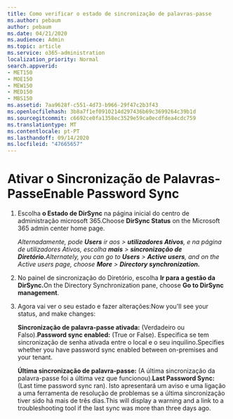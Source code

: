 ```yaml
---
title: Como verificar o estado de sincronização de palavras-passe
ms.author: pebaum
author: pebaum
ms.date: 04/21/2020
ms.audience: Admin
ms.topic: article
ms.service: o365-administration
localization_priority: Normal
search.appverid:
- MET150
- MOE150
- MEW150
- MED150
- MBS150
ms.assetid: 7aa9628f-c551-4d73-b966-29f47c2b3f43
ms.openlocfilehash: 3b8a7f1ef0910214d297436b69c3699264c39b1d
ms.sourcegitcommit: c6692ce0fa1358ec3529e59ca0ecdfdea4cdc759
ms.translationtype: MT
ms.contentlocale: pt-PT
ms.lasthandoff: 09/14/2020
ms.locfileid: "47665657"
---
```

# <a name="enable-password-sync"></a><span data-ttu-id="a7094-102">Ativar o Sincronização de Palavras-Passe</span><span class="sxs-lookup"><span data-stu-id="a7094-102">Enable Password Sync</span></span>

1.  <span data-ttu-id="a7094-103">Escolha **o Estado de DirSync** na página inicial do centro de administração microsoft 365.</span><span class="sxs-lookup"><span data-stu-id="a7094-103">Choose **DirSync Status** on the Microsoft 365 admin center home page.</span></span> 
    
     <span data-ttu-id="a7094-104">*Alternadamente, pode **Users** ir aos \> **utilizadores Ativos**, e na página de utilizadores Ativos, escolha **mais** \> **sincronização de Diretório.***</span><span class="sxs-lookup"><span data-stu-id="a7094-104">*Alternately, you can go to **Users** \> **Active users**, and on the Active users page, choose **More** \> **Directory synchronization.***</span></span> 
    
2. <span data-ttu-id="a7094-105">No painel de sincronização do Diretório, escolha **Ir para a gestão da DirSync.**</span><span class="sxs-lookup"><span data-stu-id="a7094-105">On the Directory Synchronization pane, choose **Go to DirSync management**.</span></span> 
    
3. <span data-ttu-id="a7094-106">Agora vai ver o seu estado e fazer alterações:</span><span class="sxs-lookup"><span data-stu-id="a7094-106">Now you'll see your status, and make changes:</span></span>
    
    <span data-ttu-id="a7094-107">**Sincronização de palavra-passe ativada:** (Verdadeiro ou Falso).</span><span class="sxs-lookup"><span data-stu-id="a7094-107">**Password sync enabled:** (True or False).</span></span> <span data-ttu-id="a7094-108">Especifica se tem sincronização de senha ativada entre o local e o seu inquilino.</span><span class="sxs-lookup"><span data-stu-id="a7094-108">Specifies whether you have password sync enabled between on-premises and your tenant.</span></span> 
    
    <span data-ttu-id="a7094-109">**Última sincronização de palavra-passe:** (A última sincronização da palavra-passe foi a última vez que funcionou).</span><span class="sxs-lookup"><span data-stu-id="a7094-109">**Last Password Sync:** (Last time password sync ran).</span></span> <span data-ttu-id="a7094-110">Isto apresentará um aviso e uma ligação a uma ferramenta de resolução de problemas se a última sincronização tiver sido há mais de três dias.</span><span class="sxs-lookup"><span data-stu-id="a7094-110">This will display a warning and a link to a troubleshooting tool if the last sync was more than three days ago.</span></span> 
    

